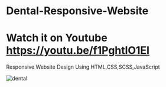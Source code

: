 # Dental-Responsive-Website
# Watch it on Youtube https://youtu.be/f1PghtlO1EI


Responsive Website Design Using HTML,CSS,SCSS,JavaScript

![dental](https://user-images.githubusercontent.com/73414406/154174602-de557c3d-9ce1-46ee-88b1-689e92243fe7.png)

